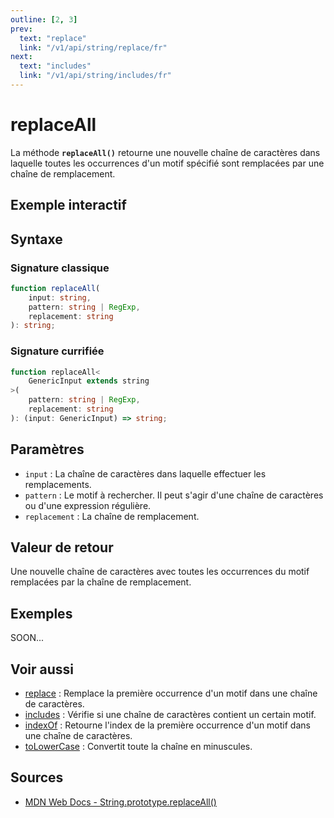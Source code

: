 ```yaml
---
outline: [2, 3]
prev:
  text: "replace"
  link: "/v1/api/string/replace/fr"
next:
  text: "includes"
  link: "/v1/api/string/includes/fr"
---
```


# replaceAll

La méthode **`replaceAll()`** retourne une nouvelle chaîne de caractères dans laquelle toutes les occurrences d'un motif spécifié sont remplacées par une chaîne de remplacement.

## Exemple interactif

<MonacoTSEditor
  src="/v1/api/string/replaceAll/examples/tryout.doc.ts"
  majorVersion="v1"
  height="250px"
/>

## Syntaxe

### Signature classique

```typescript
function replaceAll(
	input: string, 
	pattern: string | RegExp, 
	replacement: string
): string;
```

### Signature currifiée

```typescript
function replaceAll<
	GenericInput extends string
>(
	pattern: string | RegExp, 
	replacement: string
): (input: GenericInput) => string;
```

## Paramètres

- `input` : La chaîne de caractères dans laquelle effectuer les remplacements.
- `pattern` : Le motif à rechercher. Il peut s'agir d'une chaîne de caractères ou d'une expression régulière.
- `replacement` : La chaîne de remplacement.

## Valeur de retour

Une nouvelle chaîne de caractères avec toutes les occurrences du motif remplacées par la chaîne de remplacement.

## Exemples

SOON...

## Voir aussi

- [replace](/v1/api/string/replace/fr) : Remplace la première occurrence d'un motif dans une chaîne de caractères.
- [includes](/v1/api/string/includes/fr) : Vérifie si une chaîne de caractères contient un certain motif.
- [indexOf](/v1/api/string/indexOf/fr) : Retourne l'index de la première occurrence d'un motif dans une chaîne de caractères.
- [toLowerCase](/v1/api/string/toLowerCase/fr) : Convertit toute la chaîne en minuscules.


## Sources

- [MDN Web Docs - String.prototype.replaceAll()](https://developer.mozilla.org/fr-FR/docs/Web/JavaScript/Reference/Global_Objects/String/replaceAll)